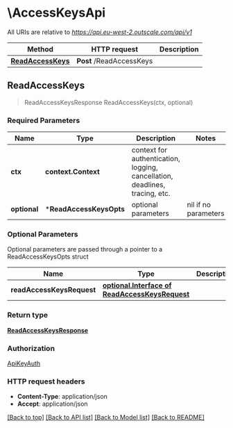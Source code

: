 # \AccessKeysApi

All URIs are relative to *https://api.eu-west-2.outscale.com/api/v1*

Method | HTTP request | Description
------------- | ------------- | -------------
[**ReadAccessKeys**](AccessKeysApi.md#ReadAccessKeys) | **Post** /ReadAccessKeys | 



## ReadAccessKeys

> ReadAccessKeysResponse ReadAccessKeys(ctx, optional)



### Required Parameters


Name | Type | Description  | Notes
------------- | ------------- | ------------- | -------------
**ctx** | **context.Context** | context for authentication, logging, cancellation, deadlines, tracing, etc.
 **optional** | ***ReadAccessKeysOpts** | optional parameters | nil if no parameters

### Optional Parameters

Optional parameters are passed through a pointer to a ReadAccessKeysOpts struct


Name | Type | Description  | Notes
------------- | ------------- | ------------- | -------------
 **readAccessKeysRequest** | [**optional.Interface of ReadAccessKeysRequest**](ReadAccessKeysRequest.md)|  | 

### Return type

[**ReadAccessKeysResponse**](ReadAccessKeysResponse.md)

### Authorization

[ApiKeyAuth](../README.md#ApiKeyAuth)

### HTTP request headers

- **Content-Type**: application/json
- **Accept**: application/json

[[Back to top]](#) [[Back to API list]](../README.md#documentation-for-api-endpoints)
[[Back to Model list]](../README.md#documentation-for-models)
[[Back to README]](../README.md)

